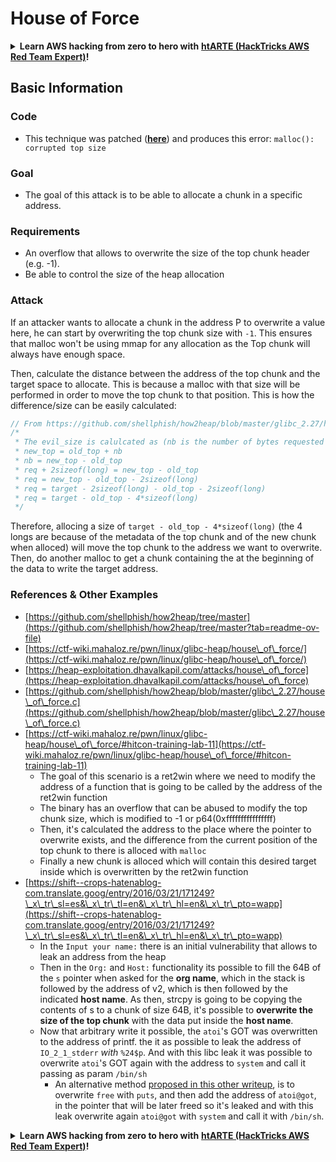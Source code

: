 # House of Force



<details>

<summary><strong>Learn AWS hacking from zero to hero with</strong> <a href="https://training.hacktricks.xyz/courses/arte"><strong>htARTE (HackTricks AWS Red Team Expert)</strong></a><strong>!</strong></summary>

Other ways to support HackTricks:

* If you want to see your **company advertised in HackTricks** or **download HackTricks in PDF** Check the [**SUBSCRIPTION PLANS**](https://github.com/sponsors/carlospolop)!
* Get the [**official PEASS & HackTricks swag**](https://peass.creator-spring.com)
* Discover [**The PEASS Family**](https://opensea.io/collection/the-peass-family), our collection of exclusive [**NFTs**](https://opensea.io/collection/the-peass-family)
* **Join the** 💬 [**Discord group**](https://discord.gg/hRep4RUj7f) or the [**telegram group**](https://t.me/peass) or **follow** us on **Twitter** 🐦 [**@hacktricks\_live**](https://twitter.com/hacktricks\_live)**.**
* **Share your hacking tricks by submitting PRs to the** [**HackTricks**](https://github.com/carlospolop/hacktricks) and [**HackTricks Cloud**](https://github.com/carlospolop/hacktricks-cloud) github repos.

</details>

## Basic Information

### Code

* This technique was patched ([**here**](https://sourceware.org/git/?p=glibc.git;a=commitdiff;h=30a17d8c95fbfb15c52d1115803b63aaa73a285c)) and produces this error: `malloc(): corrupted top size`

### Goal

* The goal of this attack is to be able to allocate a chunk in a specific address.

### Requirements

* An overflow that allows to overwrite the size of the top chunk header (e.g. -1).
* Be able to control the size of the heap allocation

### Attack

If an attacker wants to allocate a chunk in the address P to overwrite a value here, he can start by overwriting the top chunk size with `-1`. This ensures that malloc won't be using mmap for any allocation as the Top chunk will always have enough space.

Then, calculate the distance between the address of the top chunk and the target space to allocate. This is because a malloc with that size will be performed in order to move the top chunk to that position. This is how the difference/size can be easily calculated:

```c
// From https://github.com/shellphish/how2heap/blob/master/glibc_2.27/house_of_force.c#L59C2-L67C5
/*
 * The evil_size is calulcated as (nb is the number of bytes requested + space for metadata):
 * new_top = old_top + nb
 * nb = new_top - old_top
 * req + 2sizeof(long) = new_top - old_top
 * req = new_top - old_top - 2sizeof(long)
 * req = target - 2sizeof(long) - old_top - 2sizeof(long)
 * req = target - old_top - 4*sizeof(long)
 */
```

Therefore, allocing a size of `target - old_top - 4*sizeof(long)` (the 4 longs are because of the metadata of the top chunk and of the new chunk when alloced) will move the top chunk to the address we want to overwrite.\
Then, do another malloc to get a chunk containing the at the beginning of the data to write the target address.

### References & Other Examples

* [https://github.com/shellphish/how2heap/tree/master](https://github.com/shellphish/how2heap/tree/master?tab=readme-ov-file)
* [https://ctf-wiki.mahaloz.re/pwn/linux/glibc-heap/house\_of\_force/](https://ctf-wiki.mahaloz.re/pwn/linux/glibc-heap/house\_of\_force/)
* [https://heap-exploitation.dhavalkapil.com/attacks/house\_of\_force](https://heap-exploitation.dhavalkapil.com/attacks/house\_of\_force)
* [https://github.com/shellphish/how2heap/blob/master/glibc\_2.27/house\_of\_force.c](https://github.com/shellphish/how2heap/blob/master/glibc\_2.27/house\_of\_force.c)
* [https://ctf-wiki.mahaloz.re/pwn/linux/glibc-heap/house\_of\_force/#hitcon-training-lab-11](https://ctf-wiki.mahaloz.re/pwn/linux/glibc-heap/house\_of\_force/#hitcon-training-lab-11)
  * The goal of this scenario is a ret2win where we need to modify the address of a function that is going to be called by the address of the ret2win function
  * The binary has an overflow that can be abused to modify the top chunk size, which is modified to -1 or p64(0xffffffffffffffff)
  * Then, it's calculated the address to the place where the pointer to overwrite exists, and the difference from the current position of the top chunk to there is alloced with `malloc`
  * Finally a new chunk is alloced which will contain this desired target inside which is overwritten by the ret2win function
* [https://shift--crops-hatenablog-com.translate.goog/entry/2016/03/21/171249?\_x\_tr\_sl=es&\_x\_tr\_tl=en&\_x\_tr\_hl=en&\_x\_tr\_pto=wapp](https://shift--crops-hatenablog-com.translate.goog/entry/2016/03/21/171249?\_x\_tr\_sl=es&\_x\_tr\_tl=en&\_x\_tr\_hl=en&\_x\_tr\_pto=wapp)
  * In the `Input your name:` there is an initial vulnerability that allows to leak an address from the heap
  * Then in the `Org:` and `Host:` functionality its possible to fill the 64B of the `s` pointer when asked for the **org name**, which in the stack is followed by the address of v2, which is then followed by the indicated **host name**. As then, strcpy is going to be copying the contents of s to a chunk of size 64B, it's possible to **overwrite the size of the top chunk** with the data put inside the **host name**.
  * Now that arbitrary write it possible, the `atoi`'s GOT was overwritten to the address of printf. the it as possible to leak the address of `IO_2_1_stderr` _with_ `%24$p`. And with this libc leak it was possible to overwrite `atoi`'s GOT again with the address to `system` and call it passing as param `/bin/sh`
    * An alternative method [proposed in this other writeup](https://ctf-wiki.mahaloz.re/pwn/linux/glibc-heap/house\_of\_force/#2016-bctf-bcloud), is to overwrite `free` with `puts`, and then add the address of `atoi@got`,  in the pointer that will be later freed so it's leaked and with this leak overwrite again `atoi@got` with `system` and call it with `/bin/sh`.

<details>

<summary><strong>Learn AWS hacking from zero to hero with</strong> <a href="https://training.hacktricks.xyz/courses/arte"><strong>htARTE (HackTricks AWS Red Team Expert)</strong></a><strong>!</strong></summary>

Other ways to support HackTricks:

* If you want to see your **company advertised in HackTricks** or **download HackTricks in PDF** Check the [**SUBSCRIPTION PLANS**](https://github.com/sponsors/carlospolop)!
* Get the [**official PEASS & HackTricks swag**](https://peass.creator-spring.com)
* Discover [**The PEASS Family**](https://opensea.io/collection/the-peass-family), our collection of exclusive [**NFTs**](https://opensea.io/collection/the-peass-family)
* **Join the** 💬 [**Discord group**](https://discord.gg/hRep4RUj7f) or the [**telegram group**](https://t.me/peass) or **follow** us on **Twitter** 🐦 [**@hacktricks\_live**](https://twitter.com/hacktricks\_live)**.**
* **Share your hacking tricks by submitting PRs to the** [**HackTricks**](https://github.com/carlospolop/hacktricks) and [**HackTricks Cloud**](https://github.com/carlospolop/hacktricks-cloud) github repos.

</details>
